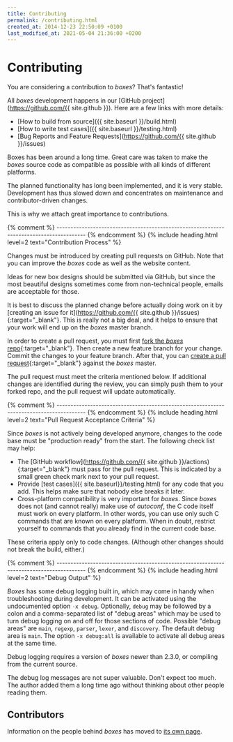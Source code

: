 ```yaml
---
title: Contributing
permalink: /contributing.html
created_at: 2014-12-23 22:50:09 +0100
last_modified_at: 2021-05-04 21:36:00 +0200
---
```


# Contributing

You are considering a contribution to *boxes*? That's fantastic!

All *boxes* development happens in our [GitHub project](https://github.com/{{ site.github }}). Here are a few links
with more details:

  - [How to build from source]({{ site.baseurl }}/build.html)
  - [How to write test cases]({{ site.baseurl }}/testing.html)
  - [Bug Reports and Feature Requests](https://github.com/{{ site.github }}/issues)

Boxes has been around a long time. Great care was taken to make the *boxes* source code as compatible as possible
with all kinds of different platforms.

The planned functionality has long been implemented, and it is very stable. Development has thus slowed down and
concentrates on maintenance and contributor-driven changes.

This is why we attach great importance to contributions.


{% comment %} ---------------------------------------------------------------------------------------- {% endcomment %}
{% include heading.html
   level=2
   text="Contribution Process" %}

Changes must be introduced by creating pull requests on GitHub. Note that you can improve the *boxes* code as well as
the website content.

Ideas for new box designs should be submitted via GitHub, but since the most beautiful designs sometimes come from
non-technical people, emails are acceptable for those.

It is best to discuss the planned change before actually doing work on it by [creating an issue for
it](https://github.com/{{ site.github }}/issues){:target="_blank"}. This is really not a big deal, and it helps to
ensure that your work will end up on the *boxes* master branch.

In order to create a pull request, you must first
[fork the *boxes* repo](https://docs.github.com/en/github/getting-started-with-github/fork-a-repo){:target="_blank"}.
Then create a new feature branch for your change. Commit the changes to your feature branch. After that, you can
[create a pull
request](https://docs.github.com/en/github/collaborating-with-issues-and-pull-requests/about-pull-requests){:target="_blank"}
against the *boxes* master.

The pull request must meet the criteria mentioned below. If additional changes are identified during the review, you
can simply push them to your forked repo, and the pull request will update automatically.


{% comment %} ---------------------------------------------------------------------------------------- {% endcomment %}
{% include heading.html
   level=2
   text="Pull Request Acceptance Criteria" %}

Since *boxes* is not actively being developed anymore, changes to the code base must be "production ready" from the
start. The following check list may help:

  - The [GitHub workflow](https://github.com/{{ site.github }}/actions){:target="_blank"} must pass for the pull
    request. This is indicated by a small green check mark next to your pull request.
  - Provide [test cases]({{ site.baseurl}}/testing.html) for any code that you add. This helps make sure that nobody
    else breaks it later.
  - Cross-platform compatibility is very important for *boxes*. Since *boxes* does not (and cannot really) make use of
    *autoconf*, the C code itself must work on every platform. In other words, you can use only such C commands that
    are known on every platform. When in doubt, restrict yourself to commands that you already find in the current
    code base.

These criteria apply only to code changes. (Although other changes should not break the build, either.)


{% comment %} ---------------------------------------------------------------------------------------- {% endcomment %}
{% include heading.html
   level=2
   text="Debug Output" %}

*Boxes* has some debug logging built in, which may come in handy when troubleshooting during development.
It can be activated using the undocumented option `-x debug`. Optionally, `debug` may be followed by a colon and a
comma-separated list of "debug areas" which may be used to turn debug logging on and off for those sections of code.
Possible "debug areas" are `main`, `regexp`, `parser`, `lexer`, and `discovery`. The default debug area is `main`.
The option `-x debug:all` is available to activate all debug areas at the same time.

Debug logging requires a version of *boxes* newer than 2.3.0, or compiling from the current source.

The debug log messages are not super valuable. Don't expect too much. The author added them a long time ago
without thinking about other people reading them.


<h2 id="contributors" class="text-muted">Contributors</h2>

<p class="text-muted">Information on the people behind <i>boxes</i> has moved to
    <a href="{{ site.baseurl }}/team.html">its own page</a>.</p>
